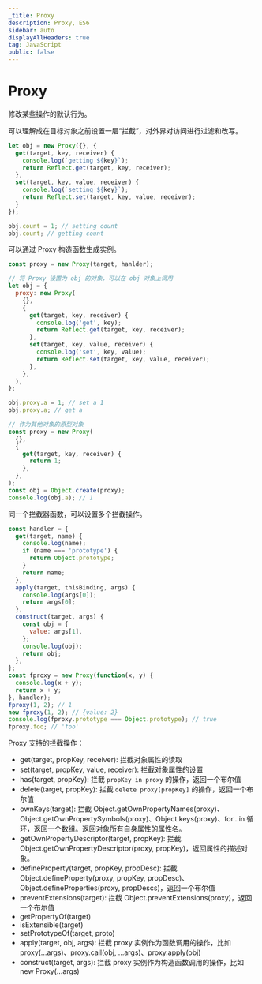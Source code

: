 ```yaml
---
_title: Proxy
description: Proxy, ES6
sidebar: auto
displayAllHeaders: true
tag: JavaScript
public: false
---
```


# Proxy

修改某些操作的默认行为。

可以理解成在目标对象之前设置一层“拦截”，对外界对访问进行过滤和改写。

```js
let obj = new Proxy({}, {
  get(target, key, receiver) {
    console.log(`getting ${key}`);
    return Reflect.get(target, key, receiver);
  },
  set(target, key, value, receiver) {
    console.log(`setting ${key}`);
    return Reflect.set(target, key, value, receiver);
  }
});

obj.count = 1; // setting count
obj.count; // getting count
```

可以通过 Proxy 构造函数生成实例。

```js
const proxy = new Proxy(target, hanlder);
```

```js
// 将 Proxy 设置为 obj 的对象，可以在 obj 对象上调用
let obj = {
  proxy: new Proxy(
    {},
    {
      get(target, key, receiver) {
        console.log('get', key);
        return Reflect.get(target, key, receiver);
      },
      set(target, key, value, receiver) {
        console.log('set', key, value);
        return Reflect.set(target, key, value, receiver);
      },
    },
  ),
};

obj.proxy.a = 1; // set a 1
obj.proxy.a; // get a
```

```js
// 作为其他对象的原型对象
const proxy = new Proxy(
  {},
  {
    get(target, key, receiver) {
      return 1;
    },
  },
);
const obj = Object.create(proxy);
console.log(obj.a); // 1
```

同一个拦截器函数，可以设置多个拦截操作。

```js
const handler = {
  get(target, name) {
    console.log(name);
    if (name === 'prototype') {
      return Object.prototype;
    }
    return name;
  },
  apply(target, thisBinding, args) {
    console.log(args[0]);
    return args[0];
  },
  construct(target, args) {
    const obj = {
      value: args[1],
    };
    console.log(obj);
    return obj;
  },
};
const fproxy = new Proxy(function(x, y) {
  console.log(x + y);
  return x + y;
}, handler);
fproxy(1, 2); // 1
new fproxy(1, 2); // {value: 2}
console.log(fproxy.prototype === Object.prototype); // true
fproxy.foo; // 'foo'
```

Proxy 支持的拦截操作：

- get(target, propKey, receiver): 拦截对象属性的读取
- set(target, propKey, value, receiver): 拦截对象属性的设置
- has(target, propKey): 拦截 ```propKey in proxy``` 的操作，返回一个布尔值
- delete(target, propKey): 拦截 ```delete proxy[propKey]``` 的操作，返回一个布尔值
- ownKeys(target): 拦截 Object.getOwnPropertyNames(proxy)、Object.getOwnPropertySymbols(proxy)、Object.keys(proxy)、for...in 循环，返回一个数组。返回对象所有自身属性的属性名。
- getOwnPropertyDescriptor(target, propKey): 拦截 Object.getOwnPropertyDescriptor(proxy, propKey)，返回属性的描述对象。
- defineProperty(target, propKey, propDesc): 拦截 Object.defineProperty(proxy, propKey, propDesc)、Object.defineProperties(proxy, propDescs)，返回一个布尔值
- preventExtensions(target): 拦截 Object.preventExtensions(proxy)，返回一个布尔值
- getPropertyOf(target)
- isExtensible(target)
- setPrototypeOf(target, proto)
- apply(target, obj, args): 拦截 proxy 实例作为函数调用的操作，比如 proxy(...args)、proxy.call(obj, ...args)、proxy.apply(obj)
- construct(target, args): 拦截 proxy 实例作为构造函数调用的操作，比如 new Proxy(...args)

